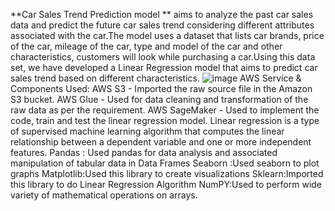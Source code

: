 **Car Sales Trend Prediction model ** aims to analyze the past car sales data and predict the future car sales trend considering different attributes associated with the car.The model uses a dataset that lists car brands, price of the car, mileage of the car, type and model of the car and other characteristics, customers will look while purchasing a car.Using this data set, we have developed a Linear Regression model that aims to predict car sales trend based on different characteristics.
![image](https://github.com/ShravyaPanumati/Car-Sales-Prediction-Using-Linear-Regression/assets/151785937/18058cc3-7dfc-4e3b-aad2-fd1fa0b2b700)
AWS Service & Components Used:
AWS S3 - Imported the raw source file in the  Amazon S3 bucket.
AWS Glue - Used for data cleaning and  transformation of the raw data as per the requirement.
AWS SageMaker - Used to implement the code, train and test the linear regression model.
Linear regression is a type of supervised machine learning algorithm that computes the linear relationship between a dependent variable and one or more independent features.
Pandas : Used pandas for data analysis and associated manipulation of tabular data in Data Frames
Seaborn :Used seaborn to plot graphs 
Matplotlib:Used this library to create visualizations
Sklearn:Imported this library to do Linear Regression Algorithm
NumPY:Used to perform wide variety of mathematical operations on arrays.





